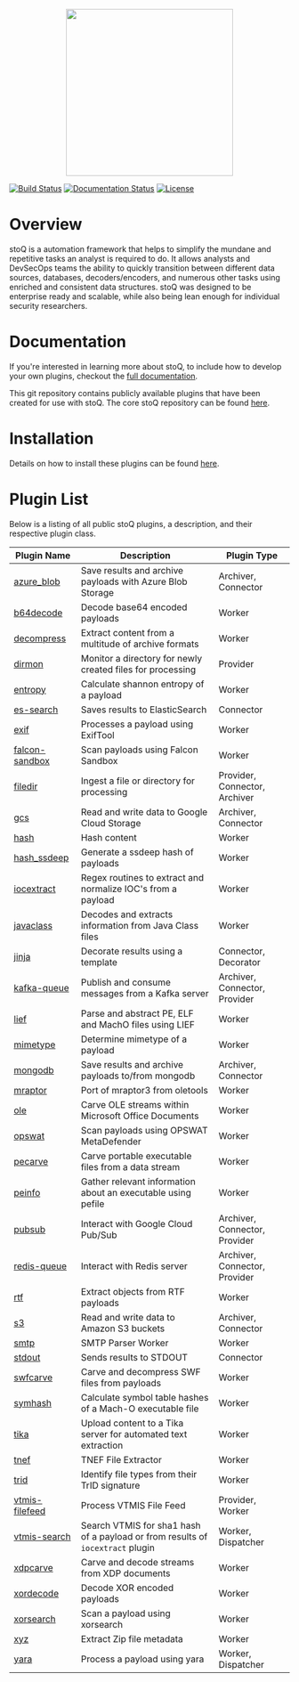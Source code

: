 <p align="center">
<img src="http://stoq.punchcyber.com/i/stoq.png" width="300"><br />
</p>

[![Build Status](https://travis-ci.org/PUNCH-Cyber/stoq-plugins-public.svg?branch=master)](https://travis-ci.org/PUNCH-Cyber/stoq-plugins-public)
[![Documentation Status](https://readthedocs.org/projects/stoq-framework/badge/?version=latest)](https://stoq-framework.readthedocs.io/en/latest/?badge=latest)
[![License](https://img.shields.io/pypi/l/stoq-framework.svg)](https://pypi.org/project/stoq-framework/)

# Overview

stoQ is a automation framework that helps to simplify the mundane and repetitive
tasks an analyst is required to do. It allows analysts and DevSecOps teams the
ability to quickly transition between different data sources, databases,
decoders/encoders, and numerous other tasks using enriched and consistent data
structures. stoQ was designed to be enterprise ready and scalable, while also being
lean enough for individual security researchers.

# Documentation

If you're interested in learning more about stoQ, to include how to develop your
own plugins, checkout the [full documentation](https://stoq-framework.readthedocs.io/).

This git repository contains publicly available plugins that have been created
for use with stoQ. The core stoQ repository can be found [here](https://github.com/PUNCH-Cyber/stoq).

# Installation

Details on how to install these plugins can be found [here](https://stoq-framework.readthedocs.io/en/latest/installation.html#installing-plugins).

# Plugin List

Below is a listing of all public stoQ plugins, a description, and their respective plugin class.

| Plugin Name                       | Description                                                                    | Plugin Type                         |
| --------------------------------- | ------------------------------------------------------------------------------ | ----------------------------------- |
| [azure_blob](azure_blob/)         | Save results and archive payloads with Azure Blob Storage                      | Archiver, Connector                 |
| [b64decode](b64decode/)           | Decode base64 encoded payloads                                                 | Worker                              |
| [decompress](decompress/)         | Extract content from a multitude of archive formats                            | Worker                              |
| [dirmon](dirmon/)                 | Monitor a directory for newly created files for processing                     | Provider                            |
| [entropy](entropy/)               | Calculate shannon entropy of a payload                                         | Worker                              |
| [es-search](es-search/)           | Saves results to ElasticSearch                                                 | Connector                           |
| [exif](exif/)                     | Processes a payload using ExifTool                                             | Worker                              |
| [falcon-sandbox](falcon-sandbox/) | Scan payloads using Falcon Sandbox                                             | Worker                              |
| [filedir](filedir/)               | Ingest a file or directory for processing                                      | Provider, Connector, Archiver       |
| [gcs](gcs/)                       | Read and write data to Google Cloud Storage                                    | Archiver, Connector                 |
| [hash](hash/)                     | Hash content                                                                   | Worker                              |
| [hash_ssdeep](hash_ssdeep/)       | Generate a ssdeep hash of payloads                                             | Worker                              |
| [iocextract](iocextract/)         | Regex routines to extract and normalize IOC's from a payload                   | Worker                              |
| [javaclass](javaclass/)           | Decodes and extracts information from Java Class files                         | Worker                              |
| [jinja](jinja/)                   | Decorate results using a template                                              | Connector, Decorator                |
| [kafka-queue](kafka-queue/)       | Publish and consume messages from a Kafka server                               | Archiver, Connector, Provider       |
| [lief](lief/)                     | Parse and abstract PE, ELF and MachO files using LIEF                          | Worker                              |
| [mimetype](mimetype/)             | Determine mimetype of a payload                                                | Worker                              |
| [mongodb](mongodb/)               | Save results and archive payloads to/from mongodb                              | Archiver, Connector                 |
| [mraptor](mraptor/)               | Port of mraptor3 from oletools                                                 | Worker                              |
| [ole](ole/)                       | Carve OLE streams within Microsoft Office Documents                            | Worker                              |
| [opswat](opswat/)                 | Scan payloads using OPSWAT MetaDefender                                        | Worker                              |
| [pecarve](pecarve/)               | Carve portable executable files from a data stream                             | Worker                              |
| [peinfo](peinfo/)                 | Gather relevant information about an executable using pefile                   | Worker                              |
| [pubsub](pubsub/)                 | Interact with Google Cloud Pub/Sub                                             | Archiver, Connector, Provider       |
| [redis-queue](redis-queue/)       | Interact with Redis server                                                     | Archiver, Connector, Provider       |
| [rtf](rtf/)                       | Extract objects from RTF payloads                                              | Worker                              |
| [s3](s3/)                         | Read and write data to Amazon S3 buckets                                       | Archiver, Connector                 |
| [smtp](smtp/)                     | SMTP Parser Worker                                                             | Worker                              |
| [stdout](stdout/)                 | Sends results to STDOUT                                                        | Connector                           |
| [swfcarve](swfcarve/)             | Carve and decompress SWF files from payloads                                   | Worker                              |
| [symhash](symhash/)               | Calculate symbol table hashes of a Mach-O executable file                      | Worker                              |
| [tika](tika/)                     | Upload content to a Tika server for automated text extraction                  | Worker                              |
| [tnef](tnef/)                     | TNEF File Extractor                                                            | Worker                              |
| [trid](trid/)                     | Identify file types from their TrID signature                                  | Worker                              |
| [vtmis-filefeed](vtmis-filefeed/) | Process VTMIS File Feed                                                        | Provider, Worker                    |
| [vtmis-search](vtmis-search/)     | Search VTMIS for sha1 hash of a payload or from results of `iocextract` plugin | Worker, Dispatcher                  |
| [xdpcarve](xdpcarve)              | Carve and decode streams from XDP documents                                    | Worker                              |
| [xordecode](xordecode/)           | Decode XOR encoded payloads                                                    | Worker                              |
| [xorsearch](xorsearch/)           | Scan a payload using xorsearch                                                 | Worker                              |
| [xyz](xyz/)                       | Extract Zip file metadata                                                      | Worker                              |
| [yara](yara/)                     | Process a payload using yara                                                   | Worker, Dispatcher                  |
